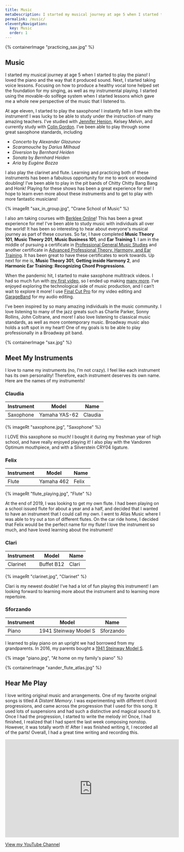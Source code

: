 ```yaml
---
title: Music
metaDescription: I started my musical journey at age 5 when I started to play the piano! I play piano, saxophone, clarinet, and flute, and sing.
permalink: /music/
eleventyNavigation:
  key: Music
  order: 1
---
```


<section class="section">
    {% containerImage "practicing_sax.jpg" %}
    <article class="content">

## Music

I started my musical journey at age 5 when I started to play the piano! I loved the piano and the way that it produced sound. Next, I started taking voice lessons. Focusing on how to produce a healthy vocal tone helped set the foundation for my singing, as well as my instrumental playing. I started using the movable-do solfège system when I started lessons which gave me a whole new perspective of the music that I listened to. 

At age eleven, I started to play the saxophone! I instantly fell in love with the instrument! I was lucky to be able to study under the instruction of many amazing teachers. I’ve studied with [Jennifer Henion](https://www.ithaca.edu/staff/jhenion), Kelsey Melvin, and currently study with [Colin Gordon](http://colingordonmusic.com/). I’ve been able to play through some great saxophone standards, including

* _Concerto_ by _Alexander Glazunov_
* _Scaramouche_ by _Darius Milhaud_
* _Diversion_ by _Bernhard Heiden_
* _Sonata_ by _Bernhard Heiden_
* _Aria_ by _Eugène Bozza_

I also play the clarinet and flute. Learning and practicing both of these instruments has been a fabulous opportunity for me to work on woodwind doubling! I’ve been able to play in the pit bands of Chitty Chitty Bang Bang and Honk! Playing for these shows has been a great experience for me! I hope to learn even more about these instruments and to get to play with more fantastic musicians! 

{% imageRt "sax_in_group.jpg", "Crane School of Music" %} 

I also am taking courses with [Berklee Online](https://online.berklee.edu/)! This has been a great experience for me! I've been able to study music with individuals all over the world! It has been so interesting to hear about everyone's musical journey as part of these courses. So far, I have completed **Music Theory 101**, **Music Theory 201**, **Music Business 101**, and **Ear Training 1**. I am in the middle of pursuing a certificate in [Professional General Music Studies](https://online.berklee.edu/certificates/general-music-studies-professional) and another certificate in [Advanced Professional Theory, Harmony, and Ear Training](https://online.berklee.edu/certificates/theory-harmony-ear-training-advanced-professional). It has been great to have these certificates to work towards. Up next for me is, **Music Theory 301**, **Getting inside Harmony 2**, and **Harmonic Ear Training: Recognizing Chord Progressions**.

When the pandemic hit, I started to make saxophone multitrack videos. I had so much fun with [my first video](https://www.youtube.com/watch?v=1f0eIEh81dM), so I ended up making [many more](https://www.youtube.com/channel/UCPfyuV99V6vOAUSYS7VrwZw/videos). I’ve enjoyed exploring the technological side of music production, and I can’t wait to explore it more! I use [Final Cut Pro](https://www.apple.com/final-cut-pro/) for my video editing and [GarageBand](https://www.apple.com/mac/garageband/) for my audio editing.

I’ve been inspired by so many amazing individuals in the music community. I love listening to many of the jazz greats such as Charlie Parker, Sonny Rollins, John Coltrane, and more! I also love listening to classical music standards, as well as more contemporary music. Broadway music also holds a soft spot in my heart! One of my goals is to be able to play professionally in a Broadway pit band.

  </article>
</section>
<section class="section">
    {% containerImage "sax.jpg" %}
    <article class="content">

## Meet My Instruments

I love to name my instruments (no, I’m not crazy). I feel like each instrument has its own personality! Therefore, each instrument deserves its own name. Here are the names of my instruments!

### Claudia 

<table>
  <thead>
    <th>Instrument</th>
    <th>Model</th>
    <th>Name</th>
  </thead>
  <tbody>
    <td>Saxophone</td>
    <td>Yamaha YAS-62</td>
    <td>Claudia</td>
  </tbody>
</table>

{% imageRt "saxophone.jpg", "Saxophone" %} 

I LOVE this saxophone so much! I bought it during my freshman year of high school, and have really enjoyed playing it! I also play with the Vandoren Optimum mouthpiece, and with a Silverstein CRY04 ligature.

### Felix 

<table>
  <thead>
    <th>Instrument</th>
    <th>Model</th>
    <th>Name</th>
  </thead>
  <tbody>
    <td>Flute</td>
    <td>Yamaha 462</td>
    <td>Felix</td>
  </tbody>
</table>

{% imageRt "flute_playing.jpg", "Flute" %} 

At the end of 2019, I was looking to get my own flute. I had been playing on a school issued flute for about a year and a half, and decided that I wanted to have an instrument that I could call my own. I went to Atlas Music where I was able to try out a ton of different flutes. On the car ride home, I decided that Felix would be the perfect name for my flute! I love the instrument so much, and have loved learning about the instrument! 

### Clari

<table>
  <thead>
    <th>Instrument</th>
    <th>Model</th>
    <th>Name</th>
  </thead>
  <tbody>
    <td>Clarinet</td>
    <td>Buffet B12</td>
    <td>Clari</td>
  </tbody>
</table>

{% imageRt "clarinet.jpg", "Clarinet" %} 

Clari is my newest double! I’ve had a lot of fun playing this instrument! I am looking forward to learning more about the instrument and to learning more repertoire. 

### Sforzando

<table>
  <thead>
    <th>Instrument</th>
    <th>Model</th>
    <th>Name</th>
  </thead>
  <tbody>
    <td>Piano</td>
    <td>1941 Steinway Model S</td>
    <td>Sforzando</td>
  </tbody>
</table>

I learned to play piano on an upright we had borrowed from my grandparents. In 2016, my parents bought a [1941 Steinway Model S](https://www.steinway.com/pianos/steinway/grand/model-s). 

{% image "piano.jpg", "At home on my family's piano" %} 

  </article>
</section>
<section class="section">
    {% containerImage "xander_flute_atlas.jpg" %}
    <article class="content">

## Hear Me Play

I love writing original music and arrangements. One of my favorite original songs is titled _A Distant Memory_. I was experimenting with different chord progressions, and came across the progression that I used for this song. It used lots of suspensions and had such a distinctive and magical sound to it. Once I had the progression, I started to write the melody in! Once, I had finished, I realized that I had spent the last week composing nonstop. However, it was totally worth it! After I was finished writing it, I recorded all of the parts! Overall, I had a great time writing and recording this.

<iframe width="560" height="315" src="https://www.youtube.com/embed/kX5qIVHMEAI" frameborder="0" allow="accelerometer; autoplay; clipboard-write; encrypted-media; gyroscope; picture-in-picture" allowfullscreen></iframe>

<a href="https://www.youtube.com/channel/UCPfyuV99V6vOAUSYS7VrwZw" class="button">View my YouTube Channel</a>

  </article>
</section>
